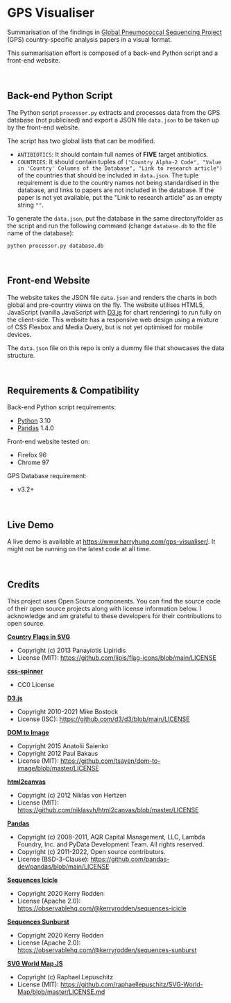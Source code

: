 # GPS Visualiser

Summarisation of the findings in [Global Pneumococcal Sequencing Project](https://www.pneumogen.net/gps/) (GPS) country-specific analysis papers in a visual format.

This summarisation effort is composed of a back-end Python script and a front-end website.

&nbsp;
## Back-end Python Script
The Python script `processor.py` extracts and processes data from the GPS database (not publicised) and export a JSON file `data.json` to be taken up by the front-end website.

The script has two global lists that can be modified.
- `ANTIBIOTICS`: It should contain full names of **FIVE** target antibiotics.
- `COUNTRIES`: It should contain tuples of `("Country Alpha-2 Code", "Value in 'Country' Columns of the Database", "Link to research article")` of the countries that should be included in `data.json`. The tuple requirement is due to the country names not being standardised in the database, and links to papers are not included in the database. If the paper is not yet available, put the "Link to research article" as an empty string `""`.

To generate the `data.json`,  put the database in the same directory/folder as the script and run the following command (change `database.db` to the file name of the database):
```
python processor.py database.db
```

&nbsp;
## Front-end Website
The website takes the JSON file `data.json` and renders the charts in both global and pre-country views on the fly. The website utilises HTML5, JavaScript (vanilla JavaScript with [D3.js](https://d3js.org/) for chart rendering) to run fully on the client-side. This website has a responsive web design using a mixture of CSS Flexbox and Media Query, but is not yet optimised for mobile devices.

The `data.json` file on this repo is only a dummy file that showcases the data structure.

&nbsp;
## Requirements & Compatibility
Back-end Python script requirements:
- [Python](https://www.python.org/) 3.10
- [Pandas](https://pandas.pydata.org/) 1.4.0

Front-end website tested on:
- Firefox 96
- Chrome 97

GPS Database requirement:
- v3.2+

&nbsp;
## Live Demo
A live demo is available at https://www.harryhung.com/gps-visualiser/. It might not be running on the latest code at all time. 

&nbsp;
## Credits
This project uses Open Source components. You can find the source code of their open source projects along with license information below. I acknowledge and am grateful to these developers for their contributions to open source.

[**Country Flags in SVG**](https://flagicons.lipis.dev/)
- Copyright (c) 2013 Panayiotis Lipiridis
- License (MIT): https://github.com/lipis/flag-icons/blob/main/LICENSE

[**css-spinner**](https://loading.io/css/)
- CC0 License

[**D3.js**](https://d3js.org/)
- Copyright 2010-2021 Mike Bostock
- License (ISC): https://github.com/d3/d3/blob/main/LICENSE

[**DOM to Image**](https://github.com/tsayen/dom-to-image)
- Copyright 2015 Anatolii Saienko
- Copyright 2012 Paul Bakaus
- License (MIT): https://github.com/tsayen/dom-to-image/blob/master/LICENSE

[**html2canvas**](https://html2canvas.hertzen.com/)
- Copyright (c) 2012 Niklas von Hertzen
- License (MIT): https://github.com/niklasvh/html2canvas/blob/master/LICENSE

[**Pandas**](https://pandas.pydata.org/)
- Copyright (c) 2008-2011, AQR Capital Management, LLC, Lambda Foundry, Inc. and PyData Development Team. All rights reserved.
- Copyright (c) 2011-2022, Open source contributors.
- License (BSD-3-Clause): https://github.com/pandas-dev/pandas/blob/main/LICENSE

[**Sequences Icicle**](https://observablehq.com/@kerryrodden/sequences-icicle)
- Copyright 2020 Kerry Rodden
- License (Apache 2.0): https://observablehq.com/@kerryrodden/sequences-icicle

[**Sequences Sunburst**](https://observablehq.com/@kerryrodden/sequences-sunburst)
- Copyright 2020 Kerry Rodden
- License (Apache 2.0): https://observablehq.com/@kerryrodden/sequences-sunburst

[**SVG World Map JS**](https://github.com/raphaellepuschitz/SVG-World-Map)
- Copyright (c) Raphael Lepuschitz
- License (MIT): https://github.com/raphaellepuschitz/SVG-World-Map/blob/master/LICENSE.md